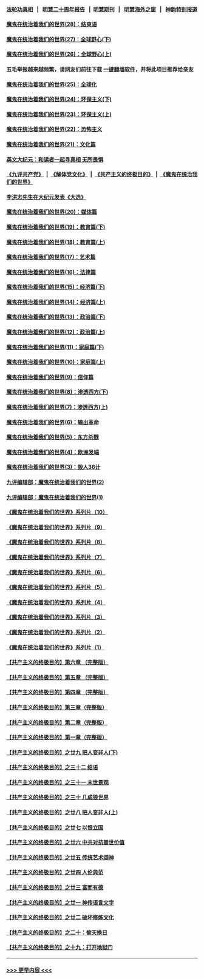 #### [法轮功真相](https://github.com/gfw-breaker/truth/blob/master/README.md?t=0) &nbsp;&nbsp;|&nbsp;&nbsp; [明慧二十周年报告](https://github.com/gfw-breaker/mh-reports/blob/master/README.md?t=0) &nbsp;&nbsp;|&nbsp;&nbsp;[明慧期刊](https://github.com/gfw-breaker/mh-qikan) &nbsp;&nbsp;|&nbsp;&nbsp; [明慧海外之窗](https://github.com/gfw-breaker/mh-news/blob/master/README.md?t=0) &nbsp;&nbsp;|&nbsp;&nbsp; [神韵特别报道](https://github.com/gfw-breaker/mh-news/blob/master/shenyun.md?t=0)
#### [魔鬼在统治着我们的世界(28)：结束语](../pages/nsc422/n10936246.md?t=06291451) 
#### [魔鬼在统治着我们的世界(27)：全球野心(下)](../pages/nsc422/n10928319.md?t=06291451) 
#### [魔鬼在统治着我们的世界(26)：全球野心(上)](../pages/nsc422/n10900318.md?t=06291451) 
#### 五毛举报越来越频繁，请网友们前往下载 [一键翻墙软件](https://github.com/gfw-breaker/ssr-accounts)，并将此项目推荐给亲友
#### [魔鬼在统治着我们的世界(25)：全球化](../pages/nsc422/n10788205.md?t=06291451) 
#### [魔鬼在统治着我们的世界(24)：环保主义(下)](../pages/nsc422/n10695307.md?t=06291451) 
#### [魔鬼在统治着我们的世界(23)：环保主义(上)](../pages/nsc422/n10688613.md?t=06291451) 
#### [魔鬼在统治着我们的世界(22)：恐怖主义](../pages/nsc422/n10614727.md?t=06291451) 
#### [魔鬼在统治着我们的世界(21)：文化篇](../pages/nsc422/n10597706.md?t=06291451) 
#### [英文大纪元：和读者一起寻真相 无所畏惧](../pages/nsc422/n12542027.md?t=06291451) 
#### [《九评共产党》](https://github.com/begood0513/9ping.md/blob/master/README.md) &nbsp;|&nbsp; [《解体党文化》](../../../../jtdwh.md/blob/master/README.md)  &nbsp;|&nbsp; [《共产主义的终极目的》](../../../../gczydzjmd.md/blob/master/README.md) &nbsp;|&nbsp; [《魔鬼在统治我们的世界》](../../../../mgztzwmdsj.md/blob/master/README.md) 
#### [李洪志先生在大纪元发表《大选》](../pages/nsc422/n12534746.md?t=06291451) 
#### [魔鬼在统治着我们的世界(20)：媒体篇](../pages/nsc422/n10586579.md?t=06291451) 
#### [魔鬼在统治着我们的世界(19)：教育篇(下)](../pages/nsc422/n10564808.md?t=06291451) 
#### [魔鬼在统治着我们的世界(18)：教育篇(上)](../pages/nsc422/n10526970.md?t=06291451) 
#### [魔鬼在统治着我们的世界(17)：艺术篇](../pages/nsc422/n10499093.md?t=06291451) 
#### [魔鬼在统治着我们的世界(16)：法律篇](../pages/nsc422/n10485969.md?t=06291451) 
#### [魔鬼在统治着我们的世界(15)：经济篇(下)](../pages/nsc422/n10469975.md?t=06291451) 
#### [魔鬼在统治着我们的世界(14)：经济篇(上)](../pages/nsc422/n10457370.md?t=06291451) 
#### [魔鬼在统治着我们的世界(13)：政治篇(下)](../pages/nsc422/n10448270.md?t=06291451) 
#### [魔鬼在统治着我们的世界(12)：政治篇(上)](../pages/nsc422/n10444576.md?t=06291451) 
#### [魔鬼在统治着我们的世界(11)：家庭篇(下)](../pages/nsc422/n10440961.md?t=06291451) 
#### [魔鬼在统治着我们的世界(10)：家庭篇(上)](../pages/nsc422/n10435448.md?t=06291451) 
#### [魔鬼在统治着我们的世界(9)：信仰篇](../pages/nsc422/n10432159.md?t=06291451) 
#### [魔鬼在统治着我们的世界(8)：渗透西方(下)](../pages/nsc422/n10429603.md?t=06291451) 
#### [魔鬼在统治着我们的世界(7)：渗透西方(上)](../pages/nsc422/n10426013.md?t=06291451) 
#### [魔鬼在统治着我们的世界(6)：输出革命](../pages/nsc422/n10421536.md?t=06291451) 
#### [魔鬼在统治着我们的世界(5)：东方杀戮](../pages/nsc422/n10417707.md?t=06291451) 
#### [魔鬼在统治着我们的世界(4)：欧洲发端](../pages/nsc422/n10414890.md?t=06291451) 
#### [魔鬼在统治着我们的世界(3)：毁人36计](../pages/nsc422/n10411583.md?t=06291451) 
#### [九评编辑部：魔鬼在统治着我们的世界(2)](../pages/nsc422/n10410036.md?t=06291451) 
#### [九评编辑部：魔鬼在统治着我们的世界(1)](../pages/nsc422/n10406825.md?t=06291451) 
#### [《魔鬼在统治着我们的世界》系列片（10）](../pages/nsc422/n12292670.md?t=06291451) 
#### [《魔鬼在统治着我们的世界》系列片（9）](../pages/nsc422/n12290859.md?t=06291451) 
#### [《魔鬼在统治着我们的世界》系列片（8）](../pages/nsc422/n12287445.md?t=06291451) 
#### [《魔鬼在统治着我们的世界》系列片（7）](../pages/nsc422/n12283425.md?t=06291451) 
#### [《魔鬼在统治着我们的世界》系列片（6）](../pages/nsc422/n12282314.md?t=06291451) 
#### [《魔鬼在统治着我们的世界》系列片（5）](../pages/nsc422/n12281419.md?t=06291451) 
#### [《魔鬼在统治着我们的世界》系列片（4）](../pages/nsc422/n12274024.md?t=06291451) 
#### [《魔鬼在统治着我们的世界》系列片（3）](../pages/nsc422/n12271322.md?t=06291451) 
#### [《魔鬼在统治着我们的世界》系列片（2）](../pages/nsc422/n12269049.md?t=06291451) 
#### [《魔鬼在统治着我们的世界》系列片（1）](../pages/nsc422/n12267575.md?t=06291451) 
#### [【共产主义的终极目的】第六章 （完整版）](../pages/nsc422/n11428913.md?t=06291451) 
#### [【共产主义的终极目的】第五章 （完整版）](../pages/nsc422/n11428912.md?t=06291451) 
#### [【共产主义的终极目的】第四章 （完整版）](../pages/nsc422/n11428907.md?t=06291451) 
#### [【共产主义的终极目的】第三章（完整版）](../pages/nsc422/n11428848.md?t=06291451) 
#### [【共产主义的终极目的】第二章（完整版）](../pages/nsc422/n11428831.md?t=06291451) 
#### [【共产主义的终极目的】第一章（完整版）](../pages/nsc422/n11417651.md?t=06291451) 
#### [【共产主义的终极目的】之廿九 把人变非人(下)](../pages/nsc422/n11344140.md?t=06291451) 
#### [【共产主义的终极目的】之三十二 结语](../pages/nsc422/n11360535.md?t=06291451) 
#### [【共产主义的终极目的】之三十一 末世景观](../pages/nsc422/n11351129.md?t=06291451) 
#### [【共产主义的终极目的】之三十 几成狼世界](../pages/nsc422/n11348280.md?t=06291451) 
#### [【共产主义的终极目的】之廿八 把人变非人(上)](../pages/nsc422/n11340492.md?t=06291451) 
#### [【共产主义的终极目的】之廿七 以恨立国](../pages/nsc422/n11336944.md?t=06291451) 
#### [【共产主义的终极目的】之廿六 中共对抗普世价值](../pages/nsc422/n11324785.md?t=06291451) 
#### [【共产主义的终极目的】之廿五 传统艺术颂神](../pages/nsc422/n11296396.md?t=06291451) 
#### [【共产主义的终极目的】之廿四 人伦典范](../pages/nsc422/n11296397.md?t=06291451) 
#### [【共产主义的终极目的】之廿三 富而有德](../pages/nsc422/n11283598.md?t=06291451) 
#### [【共产主义的终极目的】之廿一 神传语言文字](../pages/nsc422/n11263265.md?t=06291451) 
#### [【共产主义的终极目的】之廿二 破坏修炼文化](../pages/nsc422/n11245728.md?t=06291451) 
#### [【共产主义的终极目的】之二十：偷天换日](../pages/nsc422/n11238846.md?t=06291451) 
#### [【共产主义的终极目的】之十九：打开地狱门](../pages/nsc422/n11206376.md?t=06291451) 

----
#### [ >>> 更早内容 <<< ](../indexes/nsc422-earlier.md)
